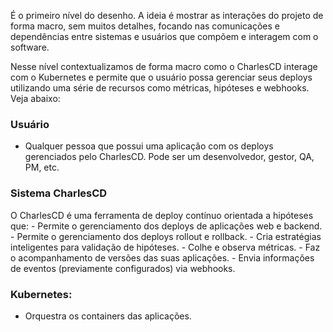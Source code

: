 É o primeiro nível do desenho. A ideia é mostrar as interações do projeto de forma macro, sem muitos detalhes, focando nas comunicações e dependências entre sistemas e usuários que compõem e interagem com o software.

Nesse nível contextualizamos de forma macro como o CharlesCD interage com o Kubernetes e permite que o usuário possa gerenciar seus deploys utilizando uma série de recursos como métricas, hipóteses e webhooks. Veja abaixo: 

### **Usuário** 
- Qualquer pessoa que possui uma aplicação com os deploys gerenciados pelo CharlesCD. Pode ser um desenvolvedor, gestor, QA, PM, etc.

### **Sistema CharlesCD**
O CharlesCD é uma ferramenta de deploy contínuo orientada a hipóteses que:
    - Permite o gerenciamento dos deploys de aplicações web e backend.
    - Permite o gerenciamento dos deploys rollout e rollback.
    - Cria estratégias inteligentes para validação de hipóteses.
    - Colhe e observa métricas. 
    - Faz o acompanhamento de versões das suas aplicações. 
    - Envia informações de eventos (previamente configurados) via webhooks. 

### **Kubernetes:** 
- Orquestra os containers das aplicações.